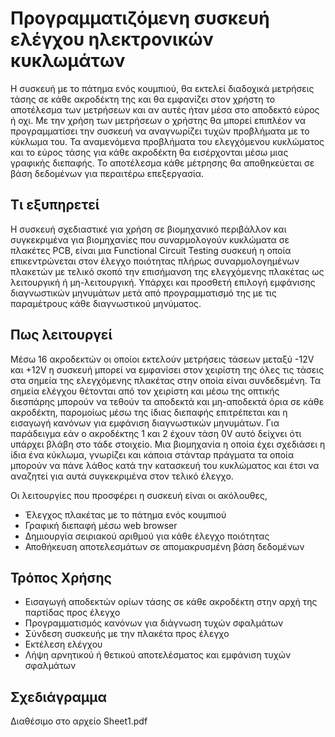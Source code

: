 # Προγραμματιζόμενη συσκευή ελέγχου ηλεκτρονικών κυκλωμάτων
Η συσκευή με το πάτημα ενός κουμπιού, θα εκτελεί διαδοχικά μετρήσεις τάσης σε κάθε ακροδέκτη της και θα εμφανίζει στον χρήστη το αποτέλεσμα των μετρήσεων και αν αυτές ήταν μέσα στο αποδεκτό εύρος ή οχι. Με την χρήση των μετρήσεων ο χρήστης θα μπορεί επιπλέον να προγραμματίσει την συσκευή να αναγνωρίζει τυχών προβλήματα με το κύκλωμα του. Τα αναμενόμενα προβλήματα του ελεγχόμενου κυκλώματος και το εύρος τάσης για κάθε ακροδέκτη θα εισέρχονται μέσω μιας γραφικής διεπαφής. Το αποτέλεσμα κάθε μέτρησης θα αποθηκεύεται σε βάση δεδομένων για περαιτέρω επεξεργασία.

## Τι εξυπηρετεί
Η συσκευή σχεδιαστικέ για χρήση σε βιομηχανικό περιβάλλον και συγκεκριμένα για βιομηχανίες που συναρμολογούν κυκλώματα σε πλακέτες PCB, είναι μια Functional Circuit Testing συσκευή η οποία επικεντρώνεται στον έλεγχο ποιότητας πλήρως συναρμολογημένων πλακετών με τελικό σκοπό την επισήμανση της ελεγχόμενης πλακέτας ως λειτουργική ή μη-λειτουργική. Υπάρχει και προσθετή επιλογή εμφάνισης διαγνωστικών μηνυμάτων μετά από προγραμματισμό της με τις παραμέτρους κάθε διαγνωστικού μηνύματος.

## Πως λειτουργεί
Μέσω 16 ακροδεκτών οι οποίοι εκτελούν μετρήσεις τάσεων μεταξύ -12V και +12V η συσκευή μπορεί να εμφανίσει στον χειρίστη της όλες τις τάσεις στα σημεία της ελεγχόμενης πλακέτας στην οποία είναι συνδεδεμένη. Τα σημεία ελέγχου θέτονται από τον χειρίστη και μέσω της οπτικής διεσπάρης μπορούν να τεθούν τα αποδεκτά και μη-αποδεκτά όρια σε κάθε ακροδέκτη, παρομοίως μέσω της ίδιας διεπαφής επιτρέπεται και η εισαγωγή κανόνων για εμφάνιση διαγνωστικών μηνυμάτων. Για παράδειγμα εάν ο ακροδέκτης 1 και 2 έχουν τάση 0V αυτό δείχνει ότι υπάρχει βλάβη στο τάδε στοιχείο. Μια βιομηχανία η οποία έχει σχεδιάσει η ίδια ένα κύκλωμα, γνωρίζει και κάποια στάνταρ πράγματα τα οποία μπορούν να πάνε λάθος κατά την κατασκευή του κυκλώματος και έτσι να αναζητεί για αυτά συγκεκριμένα στον τελικό έλεγχο.

Οι λειτουργίες που προσφέρει η συσκευή είναι οι ακόλουθες,
-	Έλεγχος πλακέτας με το πάτημα ενός κουμπιού
-	Γραφική διεπαφή μέσω web browser
-	Δημιουργία σειριακού αριθμού για κάθε έλεγχο ποιότητας
-	Αποθήκευση αποτελεσμάτων σε απομακρυσμένη βάση δεδομένων

## Τρόπος Χρήσης

-	Εισαγωγή αποδεκτών ορίων τάσης σε κάθε ακροδέκτη στην αρχή της παρτίδας προς έλεγχο
-	Προγραμματισμός κανόνων για διάγνωση τυχών σφαλμάτων
-	Σύνδεση συσκευής με την πλακέτα προς έλεγχο
-	Εκτέλεση ελέγχου
-	Λήψη αρνητικού ή θετικού αποτελέσματος και εμφάνιση τυχών σφαλμάτων

## Σχεδιάγραμμα
Διαθέσιμο στο αρχείο Sheet1.pdf

